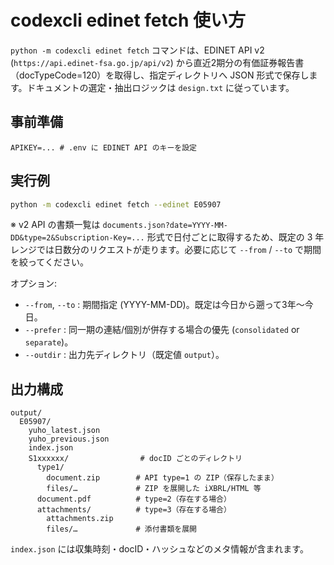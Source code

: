 # codexcli edinet fetch 使い方

`python -m codexcli edinet fetch` コマンドは、EDINET API v2 (`https://api.edinet-fsa.go.jp/api/v2`) から直近2期分の有価証券報告書（docTypeCode=120）を取得し、指定ディレクトリへ JSON 形式で保存します。ドキュメントの選定・抽出ロジックは `design.txt` に従っています。

## 事前準備

```env
APIKEY=... # .env に EDINET API のキーを設定
```

## 実行例

```bash
python -m codexcli edinet fetch --edinet E05907
```

※ v2 API の書類一覧は `documents.json?date=YYYY-MM-DD&type=2&Subscription-Key=...` 形式で日付ごとに取得するため、既定の 3 年レンジでは日数分のリクエストが走ります。必要に応じて `--from` / `--to` で期間を絞ってください。

オプション:
- `--from`, `--to` : 期間指定 (YYYY-MM-DD)。既定は今日から遡って3年〜今日。
- `--prefer` : 同一期の連結/個別が併存する場合の優先 (`consolidated` or `separate`)。
- `--outdir` : 出力先ディレクトリ（既定値 `output`）。

## 出力構成

```
output/
  E05907/
    yuho_latest.json
    yuho_previous.json
    index.json
    S1xxxxxx/                # docID ごとのディレクトリ
      type1/
        document.zip        # API type=1 の ZIP（保存したまま）
        files/…             # ZIP を展開した iXBRL/HTML 等
      document.pdf          # type=2（存在する場合）
      attachments/          # type=3（存在する場合）
        attachments.zip
        files/…             # 添付書類を展開
```

`index.json` には収集時刻・docID・ハッシュなどのメタ情報が含まれます。
